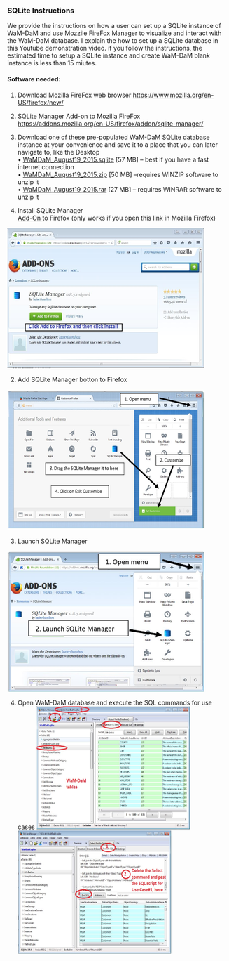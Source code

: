 ### SQLite Instructions 

We provide the instructions on how a user can set up a SQLite instance of WaM-DaM and use Mozzile FireFox Manager to visualize and interact with the WaM-DaM database. I explain the how to set up a SQLite database in this Youtube demonstration video. if you follow the instructions, the estimated time to setup a SQLite instance and create WaM-DaM blank instance is less than 15 miutes.

#### Software needed:

1. Download Mozilla FireFox web browser
https://www.mozilla.org/en-US/firefox/new/

2.	SQLite Manager Add-on to Mozilla FireFox
https://addons.mozilla.org/en-US/firefox/addon/sqlite-manager/


3. Download one of these pre-populated WaM-DaM SQLite database instance at your convenience and save it to a place that you can later navigate to, like the Desktop    
•	[WaMDaM_August19_2015.sqlite](https://github.com/amabdallah/WaM-DaM/blob/master/02UseCases/Populated_Database/WaMDaM_August19_2015.sqlite?raw=true) [57 MB] – best if you have a fast internet connection  
•	[WaMDaM_August19_2015.zip](https://github.com/amabdallah/WaM-DaM/blob/master/02UseCases/Populated_Database/WaMDaM_August19_2015.zip?raw=true) [50 MB] –requires WINZIP software to unzip it   
•	[WaMDaM_August19_2015.rar](https://github.com/amabdallah/WaM-DaM/blob/master/02UseCases/Populated_Database/WaMDaM_August19_2015.rar?raw=true) [27 MB] – requires WINRAR software to unzip it   



1. Install SQLite Manager   
<a href="https://github.com/amabdallah/WaM-DaM/blob/master/02UseCases/Populated_Database/SQLite_Instructions.md" target="_blank"> Add-On </a> to Firefox (only works if you open this link in Mozilla Firefox)
<img src="https://github.com/amabdallah/WaM-DaM/blob/master/03WaM-DaM_Schema/Sceenshots/SQLite1.JPG" alt="alt text" width="450" height="320">   

2. Add SQLite Manager botton to Firefox       
<img src="https://github.com/amabdallah/WaM-DaM/blob/master/03WaM-DaM_Schema/Sceenshots/SQLite2.JPG" alt="alt text" width="450" height="320">

3. Launch SQLite Manager    
<img src="https://github.com/amabdallah/WaM-DaM/blob/master/03WaM-DaM_Schema/Sceenshots/SQLite3.JPG" alt="alt text" width="450" height="320">

4. Open WaM-DaM database and execute the SQL commands for use cases 
<img src="https://github.com/amabdallah/WaM-DaM/blob/master/02UseCases/UseCasesFiles/Screenshots/SQLite1.JPG" alt="alt text" width="350" height="280"><img src="https://github.com/amabdallah/WaM-DaM/blob/master/02UseCases/UseCasesFiles/Screenshots/SQLite2.JPG" alt="alt text" width="350" height="280">   

